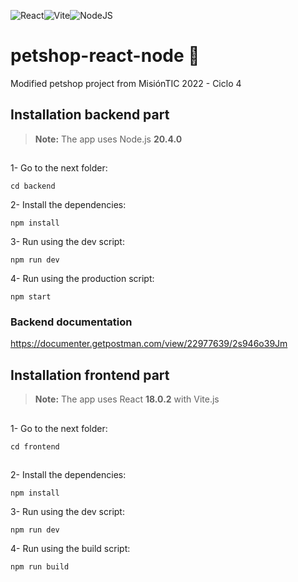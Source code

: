 ![React](https://img.shields.io/badge/react-%2320232a.svg?style=for-the-badge&logo=react&logoColor=%2361DAFB)![Vite](https://img.shields.io/badge/vite-%23646CFF.svg?style=for-the-badge&logo=vite&logoColor=white)![NodeJS](https://img.shields.io/badge/node.js-6DA55F?style=for-the-badge&logo=node.js&logoColor=white) 

# petshop-react-node :convenience_store:
Modified petshop project from MisiónTIC 2022 - Ciclo 4

## Installation backend part
> **Note:** The app uses Node.js **20.4.0**
##
1- Go to the next folder:
```
cd backend
```
2- Install the dependencies:
```
npm install
```
3- Run using the dev script:
```
npm run dev
```
4- Run using the production script:
```
npm start
```
### Backend documentation
https://documenter.getpostman.com/view/22977639/2s946o39Jm

## Installation frontend part
> **Note:** The app uses React **18.0.2** with Vite.js 
##
1- Go to the next folder:
```
cd frontend
```
##
2- Install the dependencies:
```
npm install
```
3- Run using the dev script:
```
npm run dev
```
4- Run using the build script:
```
npm run build
```
